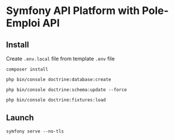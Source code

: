 # Symfony API Platform with Pole-Emploi API

## Install

Create `.env.local` file from template `.env` file

`composer install`

`php bin/console doctrine:database:create`

`php bin/console doctrine:schema:update --force`

`php bin/console doctrine:fixtures:load`

## Launch

`symfony serve --no-tls`
